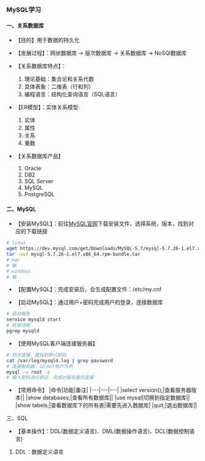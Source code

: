 ### MySQL学习

#### 一、关系数据库

* 【目的】用于数据的持久化

* 【发展过程】：网状数据库 -> 层次数据库 -> 关系数据库 -> NoSQl数据库

* 【关系数据库特点】：
    1. 理论基础：集合论和关系代数
    2. 具体表象：二维表（行和列）
    3. 编程语言：结构化查询语言（SQL语言）     

* 【ER模型】：实体关系模型:  
    1. 实体
    2. 属性 
    3. 关系
    4. 重数

* 【关系数据库产品】
    1. Oracle
    2. DB2
    3. SQL Server
    4. MySQL
    5. PostgreSQL
    
#### 二、MySQL

* 【安装MySQL】：前往[MySQL官网](https://www.mysql.com/)下载安装文件，选择系统，版本，找到对应的下载链接

```bash
# linux
wget https://dev.mysql.com/get/Downloads/MySQL-5.7/mysql-5.7.26-1.el7.x86_64.rpm-bundle.tar
tar -xvf mysql-5.7.26-1.el7.x86_64.rpm-bundle.tar
# mac
# 略
# windows
# 略
```

* 【配置MySQL】：完成安装后，会生成配置文件：/etc/my.cnf

* 【启动MySQL】：通过用户+密码完成用户的登录，连接数据库

```bash
# 启动服务
service mysqld start
# 检查进程
pgrep mysqld
```
* 【使用MySQL客户端连接服务器】

```bash
# 初次连接，需找到默认密码
cat /var/log/mysqld.log | grep password
# 连接服务器：以root用户为例
mysql -u root -p
# 输入密码进行验证，完成对服务器的连接
```

* 【常用命令】
|命令|功能|备注|
|---|---|---|
|select version();|查看服务器版本||
|show databases;|查看所有数据库||
|use mysql|切换到指定数据库||
|show tabels;|查看数据库下的所有表|需要先进入数据库|
|quit;|退出数据库||

三、SQL
* 【基本操作】：DDL(数据定义语言)、DML(数据操作语言)、DCL(数据控制语言)
1. DDL：数据定义语言
